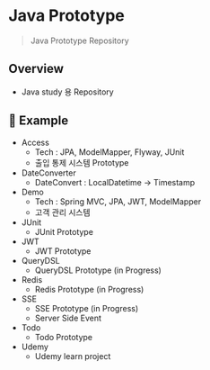 # Java Prototype

> Java Prototype Repository

## Overview

- Java study 용 Repository

## :rocket: Example

- Access
  - Tech : JPA, ModelMapper, Flyway, JUnit
  - 출입 통제 시스템 Prototype
- DateConverter
  - DateConvert : LocalDatetime → Timestamp
- Demo
  - Tech : Spring MVC, JPA, JWT, ModelMapper
  - 고객 관리 시스템
- JUnit
  - JUnit Prototype
- JWT
  - JWT Prototype
- QueryDSL
  - QueryDSL Prototype (in Progress)
- Redis
  - Redis Prototype (in Progress)
- SSE
  - SSE Prototype (in Progress)
  - Server Side Event
- Todo
  - Todo Prototype
- Udemy
  - Udemy learn project
